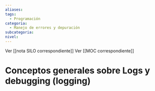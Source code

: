 ```yaml
---
aliases: 
tags:
  - Programación
categoria:
  - Manejo de errores y depuración
subcategoria: 
nivel:
---
```


Ver [[nota SILO correspondiente]]
Ver [[MOC correspondiente]]

# Conceptos generales sobre  Logs y debugging (logging)



# 

```

```






